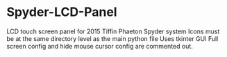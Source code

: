 # Spyder-LCD-Panel
LCD touch screen panel for 2015 Tiffin Phaeton Spyder system
Icons must be at the same directory level as the main python file
Uses tkinter GUI
Full screen config and hide mouse cursor config are commented out.
